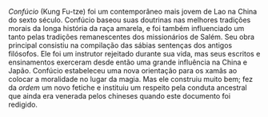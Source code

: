 ﻿*Confúcio* (Kung Fu-tze) foi um contemporâneo mais jovem de Lao na China do sexto século. Confúcio baseou suas doutrinas nas melhores tradições morais da longa história da raça amarela, e foi também influenciado um tanto pelas tradições remanescentes dos missionários de Salém. Seu obra principal consistiu na compilação das sábias sentenças dos antigos filósofos. Ele foi um instrutor rejeitado durante sua vida, mas seus escritos e ensinamentos exerceram desde então uma grande influência na China e Japão. Confúcio estabeleceu uma nova orientação para os xamãs ao colocar a moralidade no lugar da magia. Mas ele construiu muito bem; fez da *ordem* um novo fetiche e instituiu um respeito pela conduta ancestral que ainda era venerada pelos chineses quando este documento foi redigido.